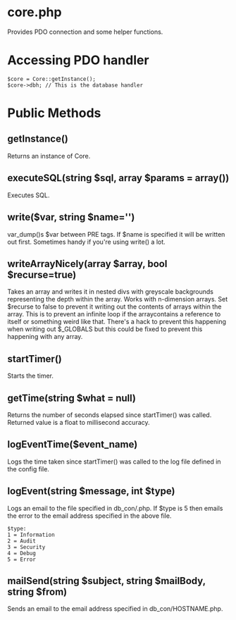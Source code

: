 core.php
========

Provides PDO connection and some helper functions.


Accessing PDO handler
=====================

    $core = Core::getInstance();
    $core->dbh; // This is the database handler


Public Methods
==============

getInstance()
-------------

Returns an instance of Core.


executeSQL(string $sql, array $params = array())
------------------------------------------------

Executes SQL.


write($var, string $name='')
----------------------------

var\_dump()s $var between PRE tags. If $name is specified it will be written out first. Sometimes handy if you're using write() a lot.


writeArrayNicely(array $array, bool $recurse=true)
----------------------------------------------------------------

Takes an array and writes it in nested divs with greyscale backgrounds representing the depth within the array. Works with n-dimension arrays. Set $recurse to false to prevent it writing out the contents of arrays within the array. This is to prevent an infinite loop if the arraycontains a reference to itself or something weird like that. There's a hack to prevent this happening when writing out $\_GLOBALS but this could be fixed to prevent this happening with any array.


startTimer()
------------

Starts the timer.


getTime(string $what = null)
----------------------------

Returns the number of seconds elapsed since startTimer() was called. Returned value is a float to millisecond accuracy.


logEventTime($event\_name) 
-------------------------

Logs the time taken since startTimer() was called to the log file defined in the config file.


logEvent(string $message, int $type)
------------------------------------

Logs an email to the file specified in db\_con/<hostname>.php. If $type is 5 then emails the error to the email address specified in the above file.

    $type:
    1 = Information
    2 = Audit
    3 = Security
    4 = Debug
    5 = Error


mailSend(string $subject, string $mailBody, string $from)
----------------------------------------------------------

Sends an email to the email address specified in db\_con/HOSTNAME.php.

